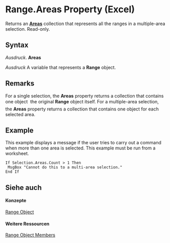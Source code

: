 
# Range.Areas Property (Excel)

Returns an  **[Areas](43d05ef3-7ae2-2881-dec2-6fec8281f045.md)** collection that represents all the ranges in a multiple-area selection. Read-only.


## Syntax

 _Ausdruck_. **Areas**

 _Ausdruck_ A variable that represents a **Range** object.


## Remarks

For a single selection, the  **Areas** property returns a collection that contains one object  the original **Range** object itself. For a multiple-area selection, the **Areas** property returns a collection that contains one object for each selected area.


## Example

This example displays a message if the user tries to carry out a command when more than one area is selected. This example must be run from a worksheet.


```
If Selection.Areas.Count > 1 Then 
 MsgBox "Cannot do this to a multi-area selection." 
End If
```


## Siehe auch


#### Konzepte


[Range Object](b8207778-0dcc-4570-1234-f130532cc8cd.md)
#### Weitere Ressourcen


[Range Object Members](http://msdn.microsoft.com/library/4336bf81-1e63-7e44-1792-baf366a027a7%28Office.15%29.aspx)